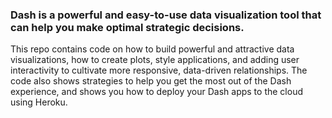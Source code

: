 ### Dash is a powerful and easy-to-use data visualization tool that can help you make optimal strategic decisions.

This repo contains code on how to build powerful and attractive data visualizations, how to create plots, style applications, and adding user interactivity to cultivate more responsive, data-driven relationships. The code also shows strategies to help you get the most out of the Dash experience, and shows you how to deploy your Dash apps to the cloud using Heroku.
